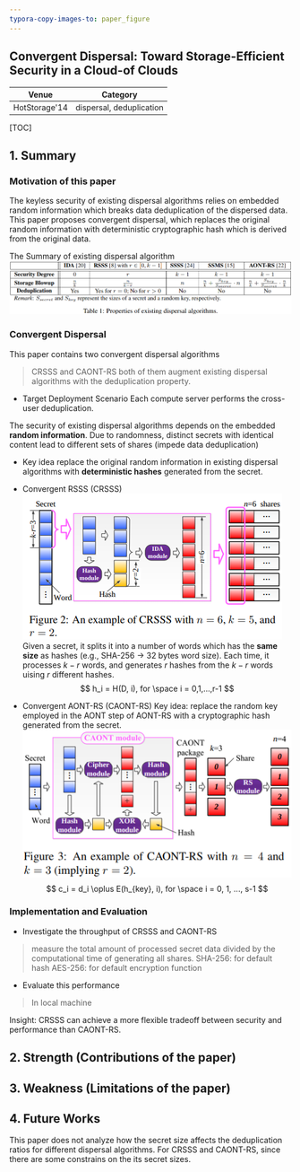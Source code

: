 ```yaml
---
typora-copy-images-to: paper_figure
---
```

Convergent Dispersal: Toward Storage-Efficient Security in a Cloud-of Clouds
------------------------------------------
|  Venue  |       Category       |
| :-----: | :------------------: |
| HotStorage'14 | dispersal, deduplication |
[TOC]

## 1. Summary
### Motivation of this paper
The keyless security of existing dispersal algorithms relies on embedded random information which breaks data deduplication of the dispersed data. This paper proposes convergent dispersal, which replaces the original random information with deterministic cryptographic hash which is derived from the original data.

The Summary of existing dispersal algorithm
![1552893983832](paper_figure/1552893983832.png)


### Convergent Dispersal
This paper contains two convergent dispersal algorithms
> CRSSS and CAONT-RS
> both of them augment existing dispersal algorithms with the deduplication property.

- Target Deployment Scenario
Each compute server performs the cross-user deduplication.

The security of existing dispersal algorithms depends on the embedded **random information**. Due to randomness, distinct secrets with identical content lead to different sets of shares  (impede data deduplication)

- Key idea
  replace the original random information in existing dispersal algorithms with **deterministic hashes** generated from the secret.
- Convergent RSSS (CRSSS)
![1552911506553](paper_figure/1552911506553.png)
Given a secret, it splits it into a number of words which has the **same size** as hashes (e.g., SHA-256 $\rightarrow$ 32 bytes word size).
Each time, it processes $k - r$ words, and generates $r$ hashes from the $k - r$ words uising $r$ different hashes.
$$
h_i = H(D, i), for \space i = 0,1,...,r-1
$$

- Convergent AONT-RS (CAONT-RS)
  Key idea: 
  replace the random key employed in the AONT step of AONT-RS with a cryptographic hash generated from the secret. 
![1552912503121](paper_figure/1552912503121.png)
$$
c_i = d_i \oplus E(h_{key}, i), for \space i = 0, 1, ..., s-1
$$

### Implementation and Evaluation
- Investigate the throughput of CRSSS and CAONT-RS
> measure the total amount of processed secret data divided by the computational time of generating all shares.
> SHA-256: for default hash 
> AES-256: for default encryption function

- Evaluate this performance
> In local machine

Insight: CRSSS can achieve a more flexible tradeoff between security and performance than CAONT-RS.

## 2. Strength (Contributions of the paper)

## 3. Weakness (Limitations of the paper)

## 4. Future Works
This paper does not analyze how the secret size affects the deduplication ratios for different dispersal algorithms. For CRSSS and CAONT-RS, since there are some constrains on the its secret sizes. 
